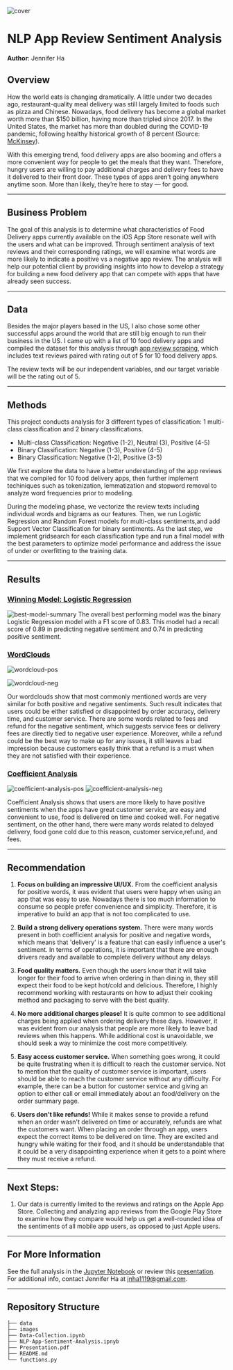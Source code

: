 ![cover](./images/uber-eats-decade-review-2948.jpeg)

# NLP App Review Sentiment Analysis
**Author**: Jennifer Ha

## Overview
How the world eats is changing dramatically. A little under two decades ago, restaurant-quality meal delivery was still largely limited to foods such as pizza and Chinese. Nowadays, food delivery has become a global market worth more than $150 billion, having more than tripled since 2017. In the United States, the market has more than doubled during the COVID-19 pandemic, following healthy historical growth of 8 percent (Source: [McKinsey](https://www.mckinsey.com/industries/technology-media-and-telecommunications/our-insights/ordering-in-the-rapid-evolution-of-food-delivery)).

With this emerging trend, food delivery apps are also booming and offers a more convenient way for people to get the meals that they want. Therefore, hungry users are willing to pay additional charges and delivery fees to have it delivered to their front door. These types of apps aren’t going anywhere anytime soon. More than likely, they’re here to stay — for good. 
***

## Business Problem
The goal of this analysis is to determine what characteristics of Food Delivery apps currently available on the iOS App Store resonate well with the users and what can be improved. Through sentiment analysis of text reviews and their corresponding ratings, we will examine what words are more likely to indicate a positive vs a negative app review.
The analysis will help our potential client by providing insights into how to develop a strategy for building a new food delivery app that can compete with apps that have already seen success.
***

## Data
Besides the major players based in the US, I also chose some other successful apps around the world that are still big enough to run their business in the US. I came up with a list of 10 food delivery apps and compiled the dataset for this analysis through [app review scraping](https://github.com/jennifernha/NLP-App-Reviews-Sentiment-Analysis/blob/main/Data-Collection.ipynb), which includes text reviews paired with rating out of 5 for 10 food delivery apps. 

The review texts will be our independent variables, and our target variable will be the rating out of 5.
***

## Methods
This project conducts analysis for 3 different types of classification: 1 multi-class classification and 2 binary classifications. 
 * Multi-class Classification: Negative (1-2), Neutral (3), Positive (4-5)
 * Binary Classification: Negative (1-3), Positive (4-5)
 * Binary Classification: Negative (1-2), Positive (3-5)

We first explore the data to have a better understanding of the app reviews that we compiled for 10 food delivery apps, then further implement techiniques such as tokenization, lemmatization and stopword removal to analyze word frequencies prior to modeling. 

During the modeling phase, we vectorize the review texts including individual words and bigrams as our features. Then, we run Logistic Regression and Random Forest models for multi-class sentiments,and add Support Vector Classification for binary sentiments. As the last step, we implement gridsearch for each classification type and run a final model with the best parameters to optimize model performance and address the issue of under or overfitting to the training data.
***

## Results
### <ins>Winning Model: Logistic Regression<ins>
![best-model-summary](./images/best-model-summary.png)
The overall best performing model was the binary Logistic Regression model with a F1 score of 0.83. This model had a recall score of 0.89 in predicting negative sentiment and 0.74 in predicting positive sentiment.

### <ins>WordClouds<ins>
![wordcloud-pos](./images/wordcloud-pos.png)

![wordcloud-neg](./images/wordcloud-neg.png)

Our wordclouds show that most commonly mentioned words are very similar for both positive and negative sentiments. Such result indicates that users could be either satisfied or disappointed by order accuracy, delivery time, and customer service. There are some words related to fees and refund for the negative sentiment, which suggests service fees or delivery fees are directly tied to negative user experience. Moreover, while a refund could be the best way to make up for any issues, it still leaves a bad impression because customers easily think that a refund is a must when they are not satisfied with their experience.  

### <ins>Coefficient Analysis<ins>
![coefficient-analysis-pos](./images/ca-pos.png) 
![coefficient-analysis-neg](./images/ca-neg.png) 

Coefficient Analysis shows that users are more likely to have positive sentiments when the apps have great customer service, are easy and convenient to use, food is delivered on time and cooked well. For negative sentiment, on the other hand, there were many words related to delayed delivery, food gone cold due to this reason, customer service,refund, and fees. 
***
## Recommendation
1. **Focus on building an impressive UI/UX.** From the coefficient analysis for positive words, it was evident that users were happy when using an app that was easy to use. Nowadays  there is too much information to consume so people prefer convenience and simplicity. Therefore, it is imperative to build an app that is not too complicated to use. 

2. **Build a strong delivery operations system.** There were many words present in both coefficient analysis for positive and negative words, which means that 'delivery' is a feature that can easily influence a user's sentiment. In terms of operations, it is important that there are enough drivers ready and available to complete delivery without any delays. 

3. **Food quality matters.** Even though the users know that it will take longer for their food to arrive when ordering in than dining in, they still expect their food to be kept hot/cold and delicious. Therefore, I highly recommend working with restaurants on how to adjust their cooking method and packaging to serve with the best quality.

4. **No more additional charges please!** It is quite common to see additional charges being applied when ordering delivery these days. However, it was evident from our analysis that people are more likely to leave bad reviews when this happens. While additional cost is unavoidable, we should seek a way to minimize the cost more competitively.

5. **Easy access customer service.** When something goes wrong, it could be quite frustrating when it is difficult to reach the customer service. Not to mention that the quality of customer service is important, users should be able to reach the customer service without any difficulty. For example, there can be a button for customer service and giving an option to either call or email immediately about an food/delivery on the order summary page. 

6. **Users don't like refunds!** While it makes sense to provide a refund when an order wasn't delivered on time or accurately, refunds are what the customers want. When placing an order through an app, users expect the correct items to be delivered on time. They are excited and hungry while waiting for their food, and it should be understandable that it could be a very disappointing experience when it gets to a point where they must receive a refund. 

***
## Next Steps:
1. Our data is currently limited to the reviews and ratings on the Apple App Store. Collecting and analyzing app reviews from the Google Play Store to examine how they compare would help us get a well-rounded idea of the sentiments of all mobile app users, as opposed to just Apple users.
***

## For More Information
See the full analysis in the [Jupyter Notebook](https://github.com/jennifernha/NLP-App-Reviews-Sentiment-Analysis/blob/main/NLP-App-Sentiment-Analysis.ipynb) or review this [presentation](https://github.com/jennifernha/NLP-App-Reviews-Sentiment-Analysis/blob/main/Presentation.pdf). For additional info, contact Jennifer Ha at jnha1119@gmail.com.
***

## Repository Structure
```
├── data
├── images 
├── Data-Collection.ipynb  
├── NLP-App-Sentiment-Analysis.ipnyb                        
├── Presentation.pdf
├── README.md             
└── functions.py